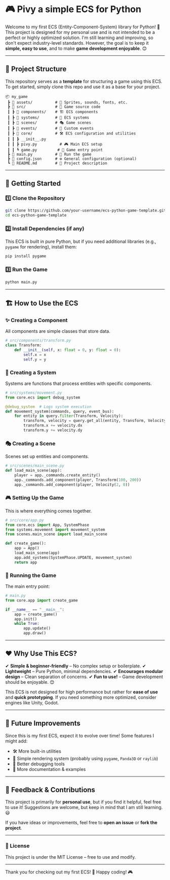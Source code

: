 # 🎮 Pivy a simple ECS for Python

Welcome to my first ECS (Entity-Component-System) library for Python! 🚀 This project is designed for my personal use and is not intended to be a perfect or highly optimized solution. I'm still learning and improving, so don't expect industry-level standards. However, the goal is to keep it **simple, easy to use**, and to make **game development enjoyable**. 😊

---

## 📂 Project Structure

This repository serves as a **template** for structuring a game using this ECS. To get started, simply clone this repo and use it as a base for your project.

```
📦 my_game
 ┣ 📂 assets/          # 🎨 Sprites, sounds, fonts, etc.
 ┣ 📂 src/             # 📜 Game source code
 ┃ ┣ 📂 components/    # 🏗️ ECS components
 ┃ ┣ 📂 systems/       # 🔄 ECS systems
 ┃ ┣ 📂 scenes/        # 🎭 Game scenes
 ┃ ┣ 📂 events/        # 📢 Custom events
 ┃ ┣ 📂 core/          # 🛠️ ECS configuration and utilities
 ┃ ┃ ┣ __init__.py
 ┃ ┃ ┣ pivy.py          # 🎮 Main ECS setup
 ┃ ┃ ┗ game.py         # 🚀 Game entry point
 ┣ 📜 main.py          # 🏁 Run the game
 ┣ 📜 config.json      # ⚙️ General configuration (optional)
 ┗ 📜 README.md        # 📖 Project description
```

---

## 🚀 Getting Started

### 1️⃣ Clone the Repository
```sh
git clone https://github.com/your-username/ecs-python-game-template.git
cd ecs-python-game-template
```

### 2️⃣ Install Dependencies (if any)
This ECS is built in pure Python, but if you need additional libraries (e.g., `pygame` for rendering), install them:
```sh
pip install pygame
```

### 3️⃣ Run the Game
```sh
python main.py
```

---

## 🏗️ How to Use the ECS

### ✨ Creating a Component
All components are simple classes that store data.
```python
# src/components/transform.py
class Transform:
    def __init__(self, x: float = 0, y: float = 0):
        self.x = x
        self.y = y
```

### 🔄 Creating a System
Systems are functions that process entities with specific components.
```python
# src/systems/movement.py
from core.ecs import debug_system

@debug_system  # Logs system execution
def movement_system(commands, query, event_bus):
    for entity in query.filter(Transform, Velocity):
        transform, velocity = query.get_all(entity, Transform, Velocity)
        transform.x += velocity.dx
        transform.y += velocity.dy
```

### 🎭 Creating a Scene
Scenes set up entities and components.
```python
# src/scenes/main_scene.py
def load_main_scene(app):
    player = app._commands.create_entity()
    app._commands.add_component(player, Transform(100, 200))
    app._commands.add_component(player, Velocity(2, 0))
```

### 🎮 Setting Up the Game
This is where everything comes together.
```python
# src/core/app.py
from core.ecs import App, SystemPhase
from systems.movement import movement_system
from scenes.main_scene import load_main_scene

def create_game():
    app = App()
    load_main_scene(app)
    app.add_systems(SystemPhase.UPDATE, movement_system)
    return app
```

### 🏁 Running the Game
The main entry point:
```python
# main.py
from core.app import create_game

if __name__ == "__main__":
    app = create_game()
    app.init()
    while True:
        app.update()
        app.draw()
```

---

## ❤️ Why Use This ECS?
✔ **Simple & beginner-friendly** – No complex setup or boilerplate.
✔ **Lightweight** – Pure Python, minimal dependencies.
✔ **Encourages modular design** – Clean separation of concerns.
✔ **Fun to use!** – Game development should be enjoyable. 😊

This ECS is not designed for high performance but rather for **ease of use** and **quick prototyping**. If you need something more optimized, consider engines like Unity, Godot.

---

## 🎯 Future Improvements
Since this is my first ECS, expect it to evolve over time! Some features I might add:
- 🛠️ More built-in utilities
- 🎨 Simple rendering system (probably using `pygame`, `Panda3D` or `raylib`)
- 🔧 Better debugging tools
- 📜 More documentation & examples

---

## 📢 Feedback & Contributions
This project is primarily for **personal use**, but if you find it helpful, feel free to use it! Suggestions are welcome, but keep in mind that I am still learning. 😃

If you have ideas or improvements, feel free to **open an issue** or **fork the project**.

---

### 📌 License
This project is under the MIT License – free to use and modify.

---

Thank you for checking out my first ECS! 🚀 Happy coding! 🎮